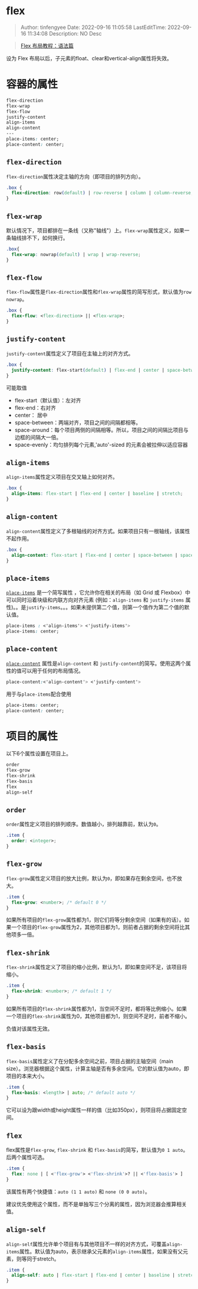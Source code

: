 # flex <!-- omit in toc -->

> Author: tinfengyee
> Date: 2022-09-16 11:05:58
> LastEditTime: 2022-09-16 11:34:08
> Description: NO Desc

> [Flex 布局教程：语法篇](https://www.ruanyifeng.com/blog/2015/07/flex-grammar.html)

设为 Flex 布局以后，子元素的float、clear和vertical-align属性将失效。

# 容器的属性

```css
flex-direction
flex-wrap
flex-flow
justify-content
align-items
align-content
---
place-items: center;
place-content: center;
```

## `flex-direction`

`flex-direction`属性决定主轴的方向（即项目的排列方向）。

```css
.box {
  flex-direction: row(default) | row-reverse | column | column-reverse;
}
```

## `flex-wrap`

默认情况下，项目都排在一条线（又称"轴线"）上。`flex-wrap`属性定义，如果一条轴线排不下，如何换行。

```css
.box{
  flex-wrap: nowrap(default) | wrap | wrap-reverse;
}
```

## `flex-flow`

`flex-flow`属性是`flex-direction`属性和`flex-wrap`属性的简写形式，默认值为`row nowrap`。

```css
.box {
  flex-flow: <flex-direction> || <flex-wrap>;
}
```

## `justify-content`

`justify-content`属性定义了项目在主轴上的对齐方式。

```css
.box {
  justify-content: flex-start(default) | flex-end | center | space-between | space-around | space-evenly;
}
```

可能取值

- flex-start（默认值）：左对齐
- flex-end：右对齐
- center： 居中
- space-between：两端对齐，项目之间的间隔都相等。
- space-around：每个项目两侧的间隔相等。所以，项目之间的间隔比项目与边框的间隔大一倍。
- space-evenly：均匀排列每个元素,'auto'-sized 的元素会被拉伸以适应容器

## `align-items`

`align-items`属性定义项目在交叉轴上如何对齐。

```css
.box {
  align-items: flex-start | flex-end | center | baseline | stretch;
}
```

## `align-content`

`align-content`属性定义了多根轴线的对齐方式。如果项目只有一根轴线，该属性不起作用。

```css
.box {
  align-content: flex-start | flex-end | center | space-between | space-around | stretch(default);
}
```

## `place-items`

[`place-items`](https://developer.mozilla.org/zh-CN/docs/Web/CSS/place-items) 是一个简写属性 ，它允许你在相关的布局（如 Grid 或 Flexbox）中可以同时沿着块级和内联方向对齐元素 (例如：`align-items` 和 `justify-items` 属性)。。是`justify-items`。。。如果未提供第二个值，则第一个值作为第二个值的默认值。

```css
place-items : <'align-items'> <'justify-items'>
place-items: center;
```


## `place-content`

[`place-content`](https://developer.mozilla.org/zh-CN/docs/Web/CSS/place-content) 属性是`align-content` 和 `justify-content`的简写。使用这两个属性的值可以用于任何的布局情况。

```css
place-content:<'align-content'> <'justify-content'>
```

用于与`place-items`配合使用

```css
place-items: center;
place-content: center;
```

# 项目的属性

以下6个属性设置在项目上。

```css
order
flex-grow
flex-shrink
flex-basis
flex
align-self
```

## `order`

`order`属性定义项目的排列顺序。数值越小，排列越靠前，默认为`0`。

```css
.item {
  order: <integer>;
}
```

## `flex-grow`

`flex-grow`属性定义项目的放大比例，默认为`0`，即如果存在剩余空间，也不放大。

```css
.item {
  flex-grow: <number>; /* default 0 */
}
```

如果所有项目的`flex-grow`属性都为1，则它们将等分剩余空间（如果有的话）。如果一个项目的`flex-grow`属性为2，其他项目都为1，则前者占据的剩余空间将比其他项多一倍。

## `flex-shrink`

`flex-shrink`属性定义了项目的缩小比例，默认为1，即如果空间不足，该项目将缩小。

```css
.item {
  flex-shrink: <number>; /* default 1 */
}
```

如果所有项目的`flex-shrink`属性都为1，当空间不足时，都将等比例缩小。如果一个项目的`flex-shrink`属性为0，其他项目都为1，则空间不足时，前者不缩小。

负值对该属性无效。

## `flex-basis`

`flex-basis`属性定义了在分配多余空间之前，项目占据的主轴空间（main size）。浏览器根据这个属性，计算主轴是否有多余空间。它的默认值为auto，即项目的本来大小。

```css
.item {
  flex-basis: <length> | auto; /* default auto */
}
```

它可以设为跟width或height属性一样的值（比如350px），则项目将占据固定空间。

## `flex`

flex属性是`flex-grow`, `flex-shrink` 和 `flex-basis`的简写，默认值为`0 1 auto`。后两个属性可选。

```css
.item {
  flex: none | [ <'flex-grow'> <'flex-shrink'>? || <'flex-basis'> ]
}
```
该属性有两个快捷值：`auto (1 1 auto)` 和 `none (0 0 auto)`。

建议优先使用这个属性，而不是单独写三个分离的属性，因为浏览器会推算相关值。

## `align-self`

`align-self`属性允许单个项目有与其他项目不一样的对齐方式，可覆盖`align-items`属性。默认值为auto，表示继承父元素的`align-items`属性，如果没有父元素，则等同于stretch。

```css
.item {
  align-self: auto | flex-start | flex-end | center | baseline | stretch;
}
```